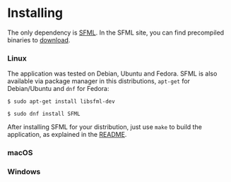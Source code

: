 # Installing

The only dependency is [SFML](https://www.sfml-dev.org/index.php). In the SFML site, you can find precompiled binaries to 
[download](https://www.sfml-dev.org/download.php).

### Linux

The application was tested on Debian, Ubuntu and Fedora. SFML is also available via package manager in this distributions,
`apt-get` for Debian/Ubuntu and `dnf` for Fedora:

`$ sudo apt-get install libsfml-dev`

`$ sudo dnf install SFML`

After installing SFML for your distribution, just use `make` to build the application, as explained in the [README](../README.md).

### macOS

### Windows
